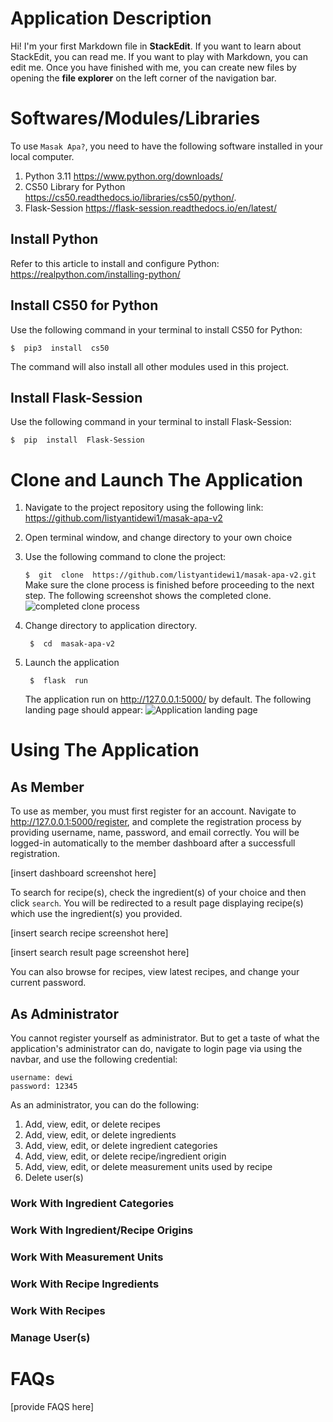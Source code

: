﻿# Application Description

Hi! I'm your first Markdown file in **StackEdit**. If you want to learn about StackEdit, you can read me. If you want to play with Markdown, you can edit me. Once you have finished with me, you can create new files by opening the **file explorer** on the left corner of the navigation bar.


# Softwares/Modules/Libraries

To use `Masak Apa?`, you need to have the following software installed in your local computer. 

 1. Python 3.11 https://www.python.org/downloads/
 2. CS50 Library for Python https://cs50.readthedocs.io/libraries/cs50/python/.
 4. Flask-Session https://flask-session.readthedocs.io/en/latest/

## Install Python
Refer to this article to install and configure Python: https://realpython.com/installing-python/

## Install CS50 for Python
Use the following command in your terminal to install CS50 for Python:

    $  pip3  install  cs50
The command will also install all other modules used in this project. 

## Install Flask-Session

Use the following command in your terminal to install Flask-Session:

    $  pip  install  Flask-Session

# Clone and Launch The Application

 1. Navigate to the project repository using the following link:
https://github.com/listyantidewi1/masak-apa-v2
2. Open terminal window, and change directory to your own choice
3. Use the following command to clone the project:

    `$  git  clone  https://github.com/listyantidewi1/masak-apa-v2.git`
    Make sure the clone process is finished before proceeding to the next step. The following screenshot shows the completed clone.
    ![completed clone process](https://raw.githubusercontent.com/listyantidewi1/masak-apa-v2/main/screenshots/git-clone.png)
  4. Change directory to application directory.

		  $  cd  masak-apa-v2
4. Launch the application
	
	    $  flask  run
	The application run on http://127.0.0.1:5000/ by default. The following landing page should appear:
	![Application landing page](https://raw.githubusercontent.com/listyantidewi1/masak-apa-v2/main/screenshots/landing-page.png)
	
# Using The Application

## As Member
To use as member, you must first register for an account. Navigate to http://127.0.0.1:5000/register, and complete the registration process by providing username, name, password, and email correctly.  You will be logged-in automatically to the member dashboard after a successfull registration.

[insert dashboard screenshot here]

To search for recipe(s), check the ingredient(s) of your choice and then click `search`. You will be redirected to a result page displaying recipe(s) which use the ingredient(s) you provided.

[insert search recipe screenshot here]

[insert search result page screenshot here]

You can also browse for recipes, view latest recipes, and change your current password.
## As Administrator
You cannot register yourself as administrator. But to get a taste of what the application's administrator can do, navigate to login page via using the navbar, and use the following credential:

    username: dewi
    password: 12345
As an administrator, you can do the following:

 1. Add, view, edit, or delete recipes
 2. Add, view, edit, or delete ingredients
 3. Add, view, edit, or delete ingredient categories
 4. Add, view, edit, or delete recipe/ingredient origin
 5. Add, view, edit, or delete measurement units used by recipe
 6. Delete user(s)

### Work With Ingredient Categories
### Work With Ingredient/Recipe Origins
### Work With Measurement Units
### Work With Recipe Ingredients
### Work With Recipes
### Manage User(s)

# FAQs

[provide FAQS here]
